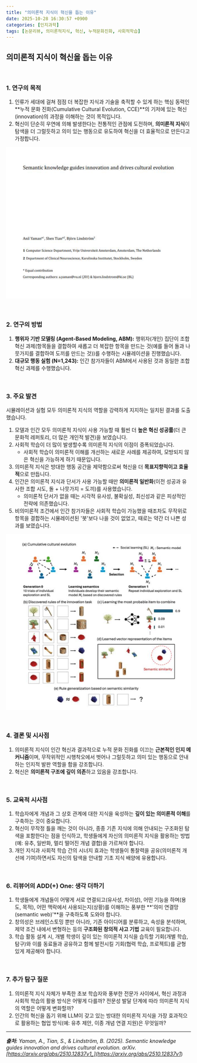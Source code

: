 ```yaml
---
title: "의미론적 지식이 혁신을 돕는 이유"
date: 2025-10-28 16:30:57 +0900
categories: [인지과학]
tags: [논문리뷰, 의미론적지식, 혁신, 누적문화진화, 사회적학습]
---
```


## 의미론적 지식이 혁신을 돕는 이유

<br>

### 1. 연구의 목적

1.  인류가 세대에 걸쳐 점점 더 복잡한 지식과 기술을 축적할 수 있게 하는 핵심 동력인 **누적 문화 진화(Cumulative Cultural Evolution, CCE)**의 기저에 있는 혁신(innovation)의 과정을 이해하는 것이 목적입니다.
2.  혁신이 단순히 우연에 의해 발생한다는 전통적인 관점에 도전하며, **의미론적 지식**이 탐색을 더 그럴듯하고 의미 있는 행동으로 유도하여 혁신을 더 효율적으로 만든다고 가정합니다.

![이미지](/assets/semantic-knowledge-1.png)

<br>

### 2. 연구의 방법

1.  **행위자 기반 모델링 (Agent-Based Modeling, ABM):** 행위자(개인) 집단이 조합 혁신 과제(항목들을 결합하여 새롭고 더 복잡한 항목을 만드는 것(예를 들어 돌과 나뭇가지를 결합하여 도끼를 만드는 것))를 수행하는 시뮬레이션을 진행했습니다.
2.  **대규모 행동 실험 (N=1,243):** 인간 참가자들이 ABM에서 사용된 것과 동일한 조합 혁신 과제를 수행했습니다.

<br>

### 3. 주요 발견

시뮬레이션과 실험 모두 의미론적 지식의 역할을 강력하게 지지하는 일치된 결과를 도출했습니다.

1.  모델과 인간 모두 의미론적 지식이 사용 가능할 때 훨씬 더 **높은 혁신 성공률**(더 큰 문화적 레퍼토리, 더 많은 개인적 발견)을 보였습니다.
2.  사회적 학습이 더 많이 발생할수록 의미론적 지식의 이점이 증폭되었습니다.
    * 사회적 학습이 의미론적 이해를 개선하는 새로운 사례를 제공하여, 모방되지 않은 혁신을 가능하게 하기 때문입니다.
3.  의미론적 지식은 방대한 행동 공간을 제약함으로써 혁신을 더 **목표지향적이고 효율적**으로 만듭니다.
4.  인간은 의미론적 지식과 단서가 사용 가능할 때만 **의미론적 일반화**(이전 성공과 유사한 조합 시도, 돌 + 나뭇가지 = 도끼)를 사용했습니다.
    * 의미론적 단서가 없을 때는 시각적 유사성, 불확실성, 최신성과 같은 피상적인 전략에 의존했습니다.
5.  비의미론적 조건에서 인간 참가자들은 사회적 학습이 가능했을 때조차도 무작위로 항목을 결합하는 시뮬레이션된 '봇'보다 나을 것이 없었고, 때로는 약간 더 나쁜 성과를 보였습니다.

![이미지](/assets/semantic-knowledge-2.png)

<br>

### 4. 결론 및 시사점

1.  의미론적 지식이 인간 혁신과 결과적으로 누적 문화 진화를 이끄는 **근본적인 인지 메커니즘**이며, 무작위적인 시행착오에서 벗어나 그럴듯하고 의미 있는 행동으로 안내하는 인지적 발판 역할을 함을 강조합니다.
2.  혁신은 **의미론적 구조에 깊이 의존**하고 있음을 강조합니다.

<br>

### 5. 교육적 시사점

1.  학습자에게 개념과 그 상호 관계에 대한 지식을 육성하는 **깊이 있는 의미론적 이해**를 구축하는 것이 중요합니다.
2.  혁신이 무작정 틀을 깨는 것이 아니라, 종종 기존 지식에 의해 안내되는 구조화된 탐색을 포함한다는 점을 인식하고, 학생들에게 자신의 의미론적 지식을 활용하는 방법(예: 유추, 일반화, 멀리 떨어진 개념 결합)을 가르쳐야 합니다.
3.  개인 지식과 사회적 학습 간의 시너지 효과는 학생들이 통찰력을 공유(의미론적 개선에 기여)하면서도 자신의 탐색을 안내할 기초 지식 배양에 유용합니다.

<br>

### 6. 리뷰어의 ADD(+) One: 생각 더하기

1.  학생들에게 개념들이 어떻게 서로 연결되고(유사성, 차이성), 어떤 기능을 하며(용도, 목적), 어떤 맥락에서 사용되는지(상황)를 이해하는 풍부한 **'의미 연결망(semantic web)'**을 구축하도록 도와야 합니다.
2.  창의성은 브레인스토밍 뿐만 아니라, 기존 아이디어를 분류하고, 속성을 분석하며, 제약 조건 내에서 변형하는 등의 **구조화된 창의적 사고 기법** 교육이 필요합니다.
3.  학습 활동 설계 시, 개별 학생이 깊이 있는 의미론적 지식을 습득할 기회(개별 학습, 탐구)와 이를 동료들과 공유하고 함께 발전시킬 기회(협력 학습, 프로젝트)를 균형 있게 제공해야 합니다.

<br>

### 7. 추가 탐구 질문

1.  의미론적 지식 자체가 부족한 초보 학습자와 풍부한 전문가 사이에서, 혁신 과정과 사회적 학습의 활용 방식은 어떻게 다를까? 전문성 발달 단계에 따라 의미론적 지식의 역할은 어떻게 변화할까?
2.  인간의 혁신을 돕기 위해 LLM이 갖고 있는 방대한 의미론적 지식을 가장 효과적으로 활용하는 협업 방식(예: 유추 제안, 이종 개념 연결 지원)은 무엇일까?

---

_**출처:** Yaman, A., Tian, S., & Lindström, B. (2025). Semantic knowledge guides innovation and drives cultural evolution. arXiv. [https://arxiv.org/abs/2510.12837v1_](https://arxiv.org/abs/2510.12837v1_)
